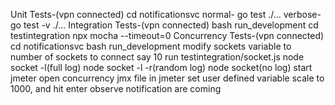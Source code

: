 Unit Tests-(vpn connected)
    cd notificationsvc
    normal- go test ./...
    verbose- go test -v ./...
Integration Tests-(vpn connected)
    bash run_development
    cd testintegration
    npx mocha --timeout=0
Concurrency Tests-(vpn connected)
    cd notificationsvc
    bash run_development
    modify sockets variable to number of sockets to connect say 10
    run testintegration/socket.js 
        node socket -l(full log)
        node socket -l -r(random log)
        node socket(no log)
    start jmeter
    open concurrency jmx file in jmeter 
    set user defined variable scale to 1000, and hit enter
    observe notification are coming